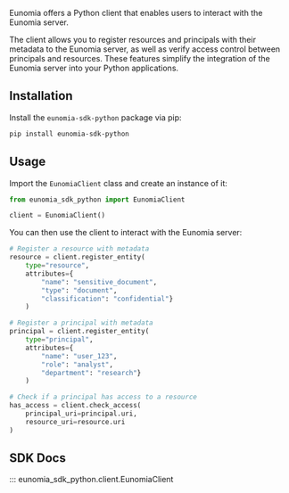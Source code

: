 Eunomia offers a Python client that enables users to interact with the Eunomia server.

The client allows you to register resources and principals with their metadata to the Eunomia server, as well as verify access control between principals and resources. These features simplify the integration of the Eunomia server into your Python applications.

## Installation

Install the `eunomia-sdk-python` package via pip:

```bash
pip install eunomia-sdk-python
```

## Usage

Import the `EunomiaClient` class and create an instance of it:

```python
from eunomia_sdk_python import EunomiaClient

client = EunomiaClient()
```

You can then use the client to interact with the Eunomia server:

```python
# Register a resource with metadata
resource = client.register_entity(
    type="resource",
    attributes={
        "name": "sensitive_document",
        "type": "document",
        "classification": "confidential"}
    )

# Register a principal with metadata
principal = client.register_entity(
    type="principal",
    attributes={
        "name": "user_123",
        "role": "analyst",
        "department": "research"}
    )

# Check if a principal has access to a resource
has_access = client.check_access(
    principal_uri=principal.uri,
    resource_uri=resource.uri
)
```

## SDK Docs

::: eunomia_sdk_python.client.EunomiaClient
